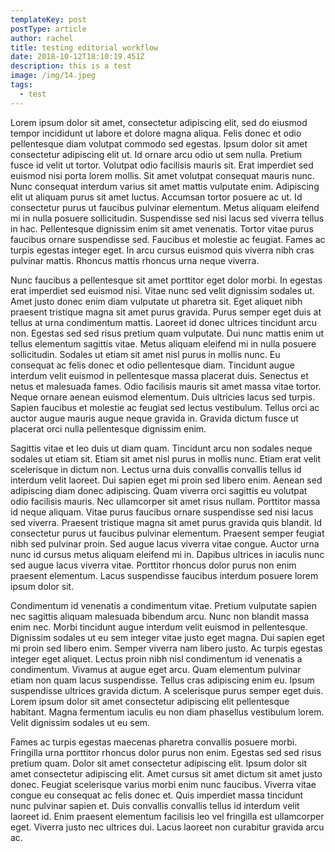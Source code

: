 ```yaml
---
templateKey: post
postType: article
author: rachel
title: testing editorial workflow
date: 2018-10-12T18:10:19.451Z
description: this is a test
image: /img/14.jpeg
tags:
  - test
---
```

Lorem ipsum dolor sit amet, consectetur adipiscing elit, sed do eiusmod tempor incididunt ut labore et dolore magna aliqua. Felis donec et odio pellentesque diam volutpat commodo sed egestas. Ipsum dolor sit amet consectetur adipiscing elit ut. Id ornare arcu odio ut sem nulla. Pretium fusce id velit ut tortor. Volutpat odio facilisis mauris sit. Erat imperdiet sed euismod nisi porta lorem mollis. Sit amet volutpat consequat mauris nunc. Nunc consequat interdum varius sit amet mattis vulputate enim. Adipiscing elit ut aliquam purus sit amet luctus. Accumsan tortor posuere ac ut. Id consectetur purus ut faucibus pulvinar elementum. Metus aliquam eleifend mi in nulla posuere sollicitudin. Suspendisse sed nisi lacus sed viverra tellus in hac. Pellentesque dignissim enim sit amet venenatis. Tortor vitae purus faucibus ornare suspendisse sed. Faucibus et molestie ac feugiat. Fames ac turpis egestas integer eget. In arcu cursus euismod quis viverra nibh cras pulvinar mattis. Rhoncus mattis rhoncus urna neque viverra.

Nunc faucibus a pellentesque sit amet porttitor eget dolor morbi. In egestas erat imperdiet sed euismod nisi. Vitae nunc sed velit dignissim sodales ut. Amet justo donec enim diam vulputate ut pharetra sit. Eget aliquet nibh praesent tristique magna sit amet purus gravida. Purus semper eget duis at tellus at urna condimentum mattis. Laoreet id donec ultrices tincidunt arcu non. Egestas sed sed risus pretium quam vulputate. Dui nunc mattis enim ut tellus elementum sagittis vitae. Metus aliquam eleifend mi in nulla posuere sollicitudin. Sodales ut etiam sit amet nisl purus in mollis nunc. Eu consequat ac felis donec et odio pellentesque diam. Tincidunt augue interdum velit euismod in pellentesque massa placerat duis. Senectus et netus et malesuada fames. Odio facilisis mauris sit amet massa vitae tortor. Neque ornare aenean euismod elementum. Duis ultricies lacus sed turpis. Sapien faucibus et molestie ac feugiat sed lectus vestibulum. Tellus orci ac auctor augue mauris augue neque gravida in. Gravida dictum fusce ut placerat orci nulla pellentesque dignissim enim.

Sagittis vitae et leo duis ut diam quam. Tincidunt arcu non sodales neque sodales ut etiam sit. Etiam sit amet nisl purus in mollis nunc. Etiam erat velit scelerisque in dictum non. Lectus urna duis convallis convallis tellus id interdum velit laoreet. Dui sapien eget mi proin sed libero enim. Aenean sed adipiscing diam donec adipiscing. Quam viverra orci sagittis eu volutpat odio facilisis mauris. Nec ullamcorper sit amet risus nullam. Porttitor massa id neque aliquam. Vitae purus faucibus ornare suspendisse sed nisi lacus sed viverra. Praesent tristique magna sit amet purus gravida quis blandit. Id consectetur purus ut faucibus pulvinar elementum. Praesent semper feugiat nibh sed pulvinar proin. Sed augue lacus viverra vitae congue. Auctor urna nunc id cursus metus aliquam eleifend mi in. Dapibus ultrices in iaculis nunc sed augue lacus viverra vitae. Porttitor rhoncus dolor purus non enim praesent elementum. Lacus suspendisse faucibus interdum posuere lorem ipsum dolor sit.

Condimentum id venenatis a condimentum vitae. Pretium vulputate sapien nec sagittis aliquam malesuada bibendum arcu. Nunc non blandit massa enim nec. Morbi tincidunt augue interdum velit euismod in pellentesque. Dignissim sodales ut eu sem integer vitae justo eget magna. Dui sapien eget mi proin sed libero enim. Semper viverra nam libero justo. Ac turpis egestas integer eget aliquet. Lectus proin nibh nisl condimentum id venenatis a condimentum. Vivamus at augue eget arcu. Quam elementum pulvinar etiam non quam lacus suspendisse. Tellus cras adipiscing enim eu. Ipsum suspendisse ultrices gravida dictum. A scelerisque purus semper eget duis. Lorem ipsum dolor sit amet consectetur adipiscing elit pellentesque habitant. Magna fermentum iaculis eu non diam phasellus vestibulum lorem. Velit dignissim sodales ut eu sem.



Fames ac turpis egestas maecenas pharetra convallis posuere morbi. Fringilla urna porttitor rhoncus dolor purus non enim. Egestas sed sed risus pretium quam. Dolor sit amet consectetur adipiscing elit. Ipsum dolor sit amet consectetur adipiscing elit. Amet cursus sit amet dictum sit amet justo donec. Feugiat scelerisque varius morbi enim nunc faucibus. Viverra vitae congue eu consequat ac felis donec et. Quis imperdiet massa tincidunt nunc pulvinar sapien et. Duis convallis convallis tellus id interdum velit laoreet id. Enim praesent elementum facilisis leo vel fringilla est ullamcorper eget. Viverra justo nec ultrices dui. Lacus laoreet non curabitur gravida arcu ac.
